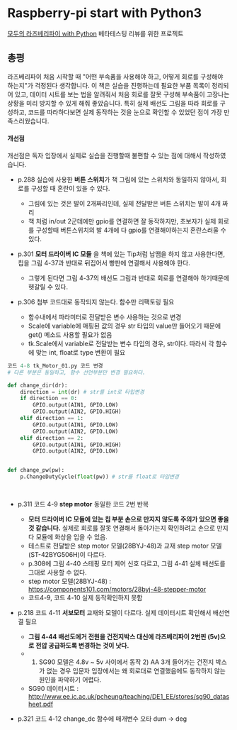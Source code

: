 # Raspberry-pi start with Python3
[모두의 라즈베리파이 with Python](http://www.kyobobook.co.kr/product/detailViewKor.laf?ejkGb=KOR&mallGb=KOR&barcode=9791187345190) 베타테스팅 리뷰를 위한 프로젝트

## 총평
 라즈베리파이 처음 시작할 때 "어떤 부속품을 사용해야 하고, 어떻게 회로를 구성해야 하는지"가 걱정된다 생각합니다.
이 책은 실습을 진행하는데 필요한 부품 목록이 정리되어 있고, 데이터 시트를 보는 법을 알려줘서 처음 회로를 잘못 구성해
부속품이 고장나는 상황을 미리 방지할 수 있게 해줘 좋았습니다.
 특히 실제 배선도 그림을 따라 회로를 구성하고, 코드를 따라하다보면 실제 동작하는 것을 눈으로 확인할 수 있었던 점이
가장 만족스러웠습니다.


#### 개선점
개선점은 독자 입장에서 실제로 실습을 진행할때 불편할 수 있는 점에 대해서 작성하였습니다.

* p.288 실습에 사용한 **버튼 스위치**가 책 그림에 있는 스위치와 동일하지 않아서, 회로를 구성할 때 혼란이 있을 수 있다.
  - 그림에 있는 것은 발이 2개짜리인데, 실제 전달받은 버튼 스위치는 발이 4개 짜리
  - 책 처럼 in/out 2군데에만 gpio를 연결하면 잘 동작하지만, 초보자가 실제 회로를 구성할때 버튼스위치의 발 4개에 다 gpio를
   연결해야하는지 혼란스러울 수 있다.
  
* p.301 **모터 드라이버 IC 모듈** 을 책에 있는 Tip처럼 납땜을 하지 않고 사용한다면, 칩을 그림 4-37과 반대로 뒤집어서 
 빵판에 연결해서 사용해야 한다.
  - 그렇게 된다면 그림 4-37의 배선도 그림과 반대로 회로를 연결해야 하기때문에 헷갈릴 수 있다. 

* p.306 첨부 코드대로 동작되지 않는다. 함수만 리팩토링 필요
  - 함수내에서 파라미터로 전달받은 변수 사용하는 것으로 변경
  - Scale에 variable에 매핑된 값의 경우 str 타입의 value만 들어오기 때문에 get() 메소드 사용할 필요가 없음
  - tk.Scale에서 variable로 전달받는 변수 타입의 경우, str이다. 따라서 각 함수에 맞는 int, float로 type 변환이 필요
```python
코드 4-8 tk_Motor_01.py 코드 변경
# 다른 부분은 동일하고, 함수 선언부분만 변경 필요하다.

def change_dir(dr):
    direction = int(dr) # str를 int로 타입변경
    if direction == 0:
        GPIO.output(AIN1, GPIO.LOW)
        GPIO.output(AIN2, GPIO.HIGH)
    elif direction == 1:
        GPIO.output(AIN1, GPIO.LOW)
        GPIO.output(AIN2, GPIO.LOW)
    elif direction == 2:
        GPIO.output(AIN1, GPIO.HIGH)
        GPIO.output(AIN2, GPIO.LOW)


def change_pw(pw):
    p.ChangeDutyCycle(float(pw)) # str를 float로 타입변경

    
```

* p.311 코드 4-9 **step motor** 동일한 코드 2번 반복
  - **모터 드라이버 IC 모듈에 있는 칩 부분 손으로 만지지 않도록 주의가 있으면 좋을 것 같습니다.** 실제로 회로를 잘못 연결해서
   돌아가는지 확인하려고 손으로 만지다 모듈에 화상을 입을 수 있음.
  - 테스트로 전달받은 step motor 모델(28BYJ-48)과 교재 step motor 모델(ST-42BYG506H)이 다르다.
  - p.308에 그림 4-40 스테핑 모터 제어 신호 다르고, 그림 4-41 실체 배선도를 그대로 사용할 수 없다.
  - step motor 모델(28BYJ-48) : https://components101.com/motors/28byj-48-stepper-motor
  - 코드4-9, 코드 4-10 실제 동작확인하지 못함

* p.218 코드 4-11 **서보모터** 교재와 모델이 다르다. 실제 데이터시트 확인해서 배선연결 필요
  - **그림 4-44 배선도에거 전원을 건전지박스 대신에 라즈베리파이 2번핀 (5v)으로 전압 공급하도록 변경하는 것이 낫다.**
  - 1) SG90 모델은 4.8v ~ 5v 사이에서 동작 2) AA 3개 들어가는 건전지 박스가 없는 경우 입문자 입장에서는 왜 회로대로 연결했음에도
    동작하지 않는 원인을 파악하기 어렵다.
  - SG90 데이터시트 : http://www.ee.ic.ac.uk/pcheung/teaching/DE1_EE/stores/sg90_datasheet.pdf

* p.321 코드 4-12 change_dc 함수에 매개변수 오타 dum -> deg
  
